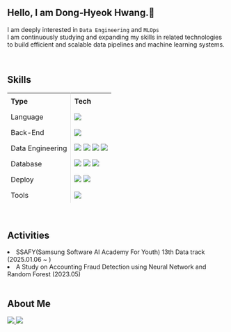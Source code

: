<h2>Hello, I am Dong-Hyeok Hwang.👋</h2>

I am deeply interested in `Data Engineering` and `MLOps`  
I am continuously studying and expanding my skills in related technologies to build efficient and scalable data pipelines and machine learning systems.

<br>

<h2>Skills</h2>
<table style="border-collapse: separate; border-spacing: 0;">
  <thead>
    <tr>
      <th style="border-right: 1px solid #ddd; padding: 8px; text-align: left;">Type</th>
      <th style="padding: 8px; text-align: left;">Tech</th>
    </tr>
  </thead>
  <tbody>
    <tr>
      <td style="border-right: 1px solid #ddd; padding: 8px;">Language</td>
      <td style="padding: 8px;">
        <img src="https://img.shields.io/badge/Python-3776AB.svg?style=flat-square&logo=Python&logoColor=white"/>
      </td>
    </tr>
    <tr>
      <td style="border-right: 1px solid #ddd; padding: 8px;">Back-End</td>
      <td style="padding: 8px;">
        <img src="https://img.shields.io/badge/FastAPI-009688.svg?style=flat-square&logo=FastAPI&logoColor=white"/>
      </td>
    </tr>
    <tr>
      <td style="border-right: 1px solid #ddd; padding: 8px;">Data Engineering</td>
      <td style="padding: 8px;">
        <img src="https://img.shields.io/badge/Pandas-150458?style=flat-square&logo=Pandas&logoColor=white"/>
        <img src="https://img.shields.io/badge/Apache%20Spark-E25A1C?style=flat-square&logo=Apache-Spark&logoColor=white"/>
        <img src="https://img.shields.io/badge/Apache%20Airflow-017CEE?style=flat-square&logo=Apache-Airflow&logoColor=white"/>
        <img src="https://img.shields.io/badge/Apache%20Kafka-231F20?style=flat-square&logo=Apache-Kafka&logoColor=white"/>
      </td>
    </tr>
    <tr>
      <td style="border-right: 1px solid #ddd; padding: 8px;">Database</td>
      <td style="padding: 8px;">
        <img src="https://img.shields.io/badge/MySQL-4479A1.svg?style=flat-square&logo=MySQL&logoColor=white"/>
        <img src="https://img.shields.io/badge/SQLite-003B57.svg?style=flat-square&logo=SQLite&logoColor=white"/>
        <img src="https://img.shields.io/badge/PostgreSQL-4169E1.svg?style=flat-square&logo=PostgreSQL&logoColor=white"/>
      </td>
    </tr>
    <tr>
      <td style="border-right: 1px solid #ddd; padding: 8px;">Deploy</td>
      <td style="padding: 8px;">
        <img src="https://img.shields.io/badge/Docker-2496ED.svg?style=flat-square&logo=Docker&logoColor=white"/>
        <img src="https://img.shields.io/badge/GitHub Actions-000000.svg?style=flat-square&logo=GitHub-Actions&logoColor=white"/>
      </td>
    </tr>
    <tr>
      <td style="border-right: 1px solid #ddd; padding: 8px;">Tools</td>
      <td style="padding: 8px;">
        <img src="https://img.shields.io/badge/Notion-000000.svg?style=flat-square&logo=Notion&logoColor=white"/>
      </td>
    </tr>
  </tbody>
</table>

<br>

<h2>Activities</h2>
<li>
  SSAFY(Samsung Software AI Academy For Youth) 13th Data track (2025.01.06 ~ )
</li>
<li>
  A Study on Accounting Fraud Detection using Neural Network and Random Forest (2023.05)
</li>

<br>

<h2>About Me</h2>
<a href="mailto:hdh026163@gmail.com">
  <img src="https://img.shields.io/badge/Gmail-D14836.svg?style=flat-square&logo=Gmail&logoColor=white"/>
</a>
<a href="https://burnt-waterlily-faf.notion.site/Data-Engineer-1c49162b2949802eaf30c2102fc7b152?pvs=74">
  <img src="https://img.shields.io/badge/Notion-000000.svg?style=flat-square&logo=Notion&logoColor=white"/>
</a>
